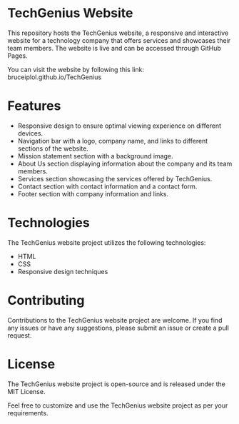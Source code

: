 # TechGenius Website
This repository hosts the TechGenius website, a responsive and interactive website for a technology company that offers services and showcases their team members. The website is live and can be accessed through GitHub Pages.

You can visit the website by following this link: bruceiplol.github.io/TechGenius

# Features
- Responsive design to ensure optimal viewing experience on different devices.
- Navigation bar with a logo, company name, and links to different sections of the website.
- Mission statement section with a background image.
- About Us section displaying information about the company and its team members.
- Services section showcasing the services offered by TechGenius.
- Contact section with contact information and a contact form.
- Footer section with company information and links.

# Technologies
The TechGenius website project utilizes the following technologies:

- HTML
- CSS
- Responsive design techniques

# Contributing
Contributions to the TechGenius website project are welcome. If you find any issues or have any suggestions, please submit an issue or create a pull request.

# License
The TechGenius website project is open-source and is released under the MIT License.

Feel free to customize and use the TechGenius website project as per your requirements.
